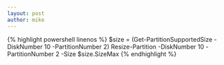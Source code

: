 ```yaml
---
layout: post
author: mike
---
```

{% highlight powershell linenos %}
$size = (Get-PartitionSupportedSize -DiskNumber 10 -PartitionNumber 2)
Resize-Partition -DiskNumber 10 -PartitionNumber 2 -Size $size.SizeMax
{% endhighlight %}
